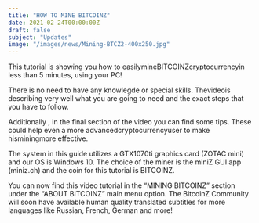 ```yaml
---
title: "HOW TO MINE BITCOINZ"
date: 2021-02-24T00:00:00Z
draft: false
subject: "Updates"
image: "/images/news/Mining-BTCZ2-400x250.jpg"
---
```


This tutorial is showing you how to easilymineBITCOINZcryptocurrencyin less than 5 minutes, using your PC!

There is no need to have any knowlegde or special skills. Thevideois describing very well what you are going to need and the exact steps that you have to follow.

Additionally , in the final section of the video you can find some tips. These could help even a more advancedcryptocurrencyuser to make hisminingmore effective.

The system in this guide utilizes a GTX1070ti graphics card (ZOTAC mini) and our OS is Windows 10. The choice of the miner is the miniZ GUI app (miniz.ch) and the coin for this tutorial is BITCOINZ.

You can now find this video tutorial in the “MINING BITCOINZ” section under the “ABOUT BITCOINZ” main menu option. The BitcoinZ Community will soon have available human quality translated subtitles for more languages like Russian, French, German and more!
